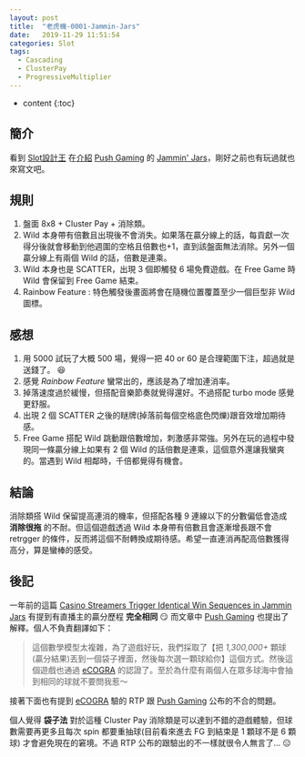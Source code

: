 ```yaml
---
layout: post
title:  "老虎機-0001-Jammin-Jars"
date:   2019-11-29 11:51:54
categories: Slot
tags:  
  - Cascading
  - ClusterPay
  - ProgressiveMultiplier
---
```


* content
{:toc}

## 簡介

看到 [Slot設計王](https://ezslotdesign.com/) 在[介紹](https://ezslotdesign.com/slot_unboxing_009/) [Push Gaming](https://www.pushgaming.com/) 的 [Jammin' Jars](https://www.slotstemple.com/free-slots/jammin-jars/)，剛好之前也有玩過就也來寫文吧。

<!-- more -->

## 規則

1. 盤面 8x8 + Cluster Pay + 消除類。
2. Wild 本身帶有倍數且出現後不會消失。如果落在贏分線上的話，每貢獻一次得分後就會移動到他週圍的空格且倍數也+1，直到該盤面無法消除。另外一個贏分線上有兩個 Wild 的話，倍數是連乘。
3. Wild 本身也是 SCATTER，出現 3 個即觸發 6 場免費遊戲。在 Free Game 時 Wild 會保留到 Free Game 結束。
4. Rainbow Feature : 特色觸發後畫面將會在隨機位置覆蓋至少一個巨型非 Wild 圖標。

## 感想

1. 用 5000 試玩了大概 500 場，覺得一把 40 or 60 是合理範圍下注，超過就是送錢了。 :laughing:
2. 感覺 *Rainbow Feature* 蠻常出的，應該是為了增加連消率。
3. 掉落速度過於緩慢，但搭配音樂節奏就覺得還好。不過搭配 turbo mode 感覺更舒服。
4. 出現 2 個 SCATTER 之後的瞇牌(掉落前每個空格底色閃爍)跟音效增加期待感。
5. Free Game 搭配 Wild 跳動跟倍數增加，刺激感非常強。另外在玩的過程中發現同一條贏分線上如果有 2 個 Wild 的話倍數是連乘，這個意外還讓我蠻爽的。當遇到 Wild 相鄰時，千倍都覺得有機會。

## 結論

消除類搭 Wild 保留提高連消的機率，但搭配各種 9 連線以下的分數偏低會造成 **消除很拖** 的不耐。但這個遊戲透過 Wild 本身帶有倍數且會逐漸增長跟不會 retrgger 的條件，反而將這個不耐轉換成期待感。希望一直連消再配高倍數獲得高分，算是蠻棒的感受。

## 後記

一年前的這篇 [Casino Streamers Trigger Identical Win Sequences in Jammin Jars](https://www.bigwinboard.com/jammin-jars-twitch-streamers/) 有提到有直播主的贏分歷程 **完全相同** :smirk: 而文章中 [Push Gaming](https://www.pushgaming.com/) 也提出了解釋。個人不負責翻譯如下：

> 這個數學模型太複雜，為了遊戲好玩，我們採取了【把 *1,300,000+* 顆球(贏分結果)丟到一個袋子裡面，然後每次選一顆球給你】這個方式。然後這個遊戲也通過 [eCOGRA](https://www.ecogra.org/) 的認證了。至於為什麼有兩個人在眾多球海中會抽到相同的球就不要問我惹～

接著下面也有提到 [eCOGRA](https://www.ecogra.org/) 驗的 RTP 跟 [Push Gaming](https://www.pushgaming.com/) 公布的不合的問題。

個人覺得 **袋子法** 對於這種 Cluster Pay 消除類是可以達到不錯的遊戲體驗，但球數需要再更多且每次 spin 都要重抽球(目前看來進去 FG 到結束是 1 顆球不是 6 顆球) 才會避免現在的窘境。不過 RTP 公布的跟驗出的不一樣就很令人無言了... :expressionless:
